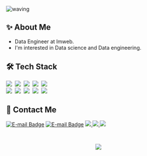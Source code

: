 ![waving](https://capsule-render.vercel.app/api?type=waving&height=160&text=SuhyunKim&fontAlign=78&fontAlignY=30&color=gradient&fontSize=45)

<!-- 뱃지제작 참고 :  https://2dowon.netlify.app/etc/github-badge/ -->

## ✨ About Me 
- Data Engineer at Imweb.
- I'm interested in Data science and Data engineering.

## 🛠 Tech Stack
<p>
  <img src="https://img.shields.io/badge/Python-3766AB?style=flat-square&logo=Python&logoColor=white"/></a>&nbsp
  <img src="https://img.shields.io/badge/numpy-013243.svg?style=flat-square&logo=numpy&logoColor=white"/></a>&nbsp
  <img src="https://img.shields.io/badge/pandas-150458.svg?style=flat-square&logo=pandas&logoColor=white"/></a>&nbsp
  <img src ="https://img.shields.io/badge/scikitlearn-F7931E.svg?&style=flat-square&logo=scikitlearn&logoColor=white"/></a>&nbsp
  <img src="https://img.shields.io/badge/Tensorflow-FF6F00.svg?style=flat-square&logo=Tensorflow&logoColor=white"/></a>&nbsp
  <br>
  <img src="https://img.shields.io/badge/Keras-%23D00000.svg?style=flat-square&logo=Keras&logoColor=white"/></a>&nbsp
<!--   <img src="https://img.shields.io/badge/flask-%23000.svg?style=flat-square&logo=flask&logoColor=white"/></a>&nbsp -->
  <img src="https://img.shields.io/badge/MySQL-4479A1?style=flat-square&logo=MySQL&logoColor=white"/></a></a>&nbsp
  <img src="https://img.shields.io/badge/AWS-232F3E?style=flat-square&logo=AmazonAWS&logoColor=white"/></a>&nbsp
  <img src="https://img.shields.io/badge/Apache Spark-E25A1C?style=flat-square&logo=apachespark&logoColor=white"/></a>&nbsp
  <img src="https://img.shields.io/badge/Apache Kafka-231F20?style=flat-square&logo=apachekafka&logoColor=white"/></a>
</p>


## 📧 Contact Me
[![E-mail Badge](https://img.shields.io/badge/gmail-EA4335?style=flat-square&logo=gmail&logoColor=white&link=mailto:myksh0903@gmail.com)](mailto:myksh0903@gmail.com) 
[![E-mail Badge](https://img.shields.io/badge/email-03C75A?style=flat-square&logo=naver&logoColor=white&link=mailto:myksh0903@naver.com)](mailto:myksh0903@naver.com) 
<a href="https://www.linkedin.com/in/%EC%88%98%ED%98%84-%EA%B9%80-848a98200/" target="_blank">
<img src="https://img.shields.io/badge/Linkedin-0A66C2?style=flat-square&logo=Linkedin&logoColor=white"/>
</a>
<a href="https://velog.io/@suhyun-guri" target="_blank">
  <img src="https://img.shields.io/badge/Velog-20c997?style=flat-square&logo=Vimeo&logoColor=white"/>
</a>
<a href="https://guri-sh.tistory.com/"><img src="https://img.shields.io/badge/Tech Blog-000000?style=flat-square&logo=Tistory&logoColor=white&link=https://guri-sh.tistory.com/"/>


<br>
<p align="center">
  
</p> 

<div align="center">
<a href="https://hits.seeyoufarm.com"><img src="https://hits.seeyoufarm.com/api/count/incr/badge.svg?url=https%3A%2F%2Fgithub.com%2Fsuhyun-guri&count_bg=%23F95353&title_bg=%233F3D3D&icon=&icon_color=%23E7E7E7&title=hits&edge_flat=false"/></a>
</div>
